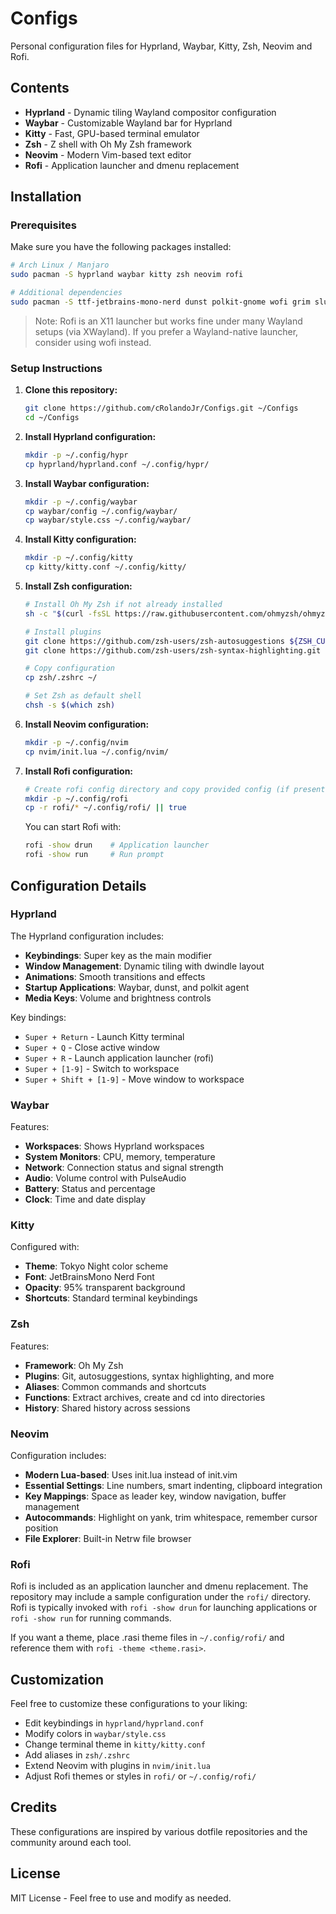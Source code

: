 # Configs

Personal configuration files for Hyprland, Waybar, Kitty, Zsh, Neovim and Rofi.

## Contents

- **Hyprland** - Dynamic tiling Wayland compositor configuration
- **Waybar** - Customizable Wayland bar for Hyprland
- **Kitty** - Fast, GPU-based terminal emulator
- **Zsh** - Z shell with Oh My Zsh framework
- **Neovim** - Modern Vim-based text editor
- **Rofi** - Application launcher and dmenu replacement

## Installation

### Prerequisites

Make sure you have the following packages installed:

```bash
# Arch Linux / Manjaro
sudo pacman -S hyprland waybar kitty zsh neovim rofi

# Additional dependencies
sudo pacman -S ttf-jetbrains-mono-nerd dunst polkit-gnome wofi grim slurp wl-clipboard wpctl brightnessctl
```

> Note: Rofi is an X11 launcher but works fine under many Wayland setups (via XWayland). If you prefer a Wayland-native launcher, consider using wofi instead.

### Setup Instructions

1. **Clone this repository:**
   ```bash
   git clone https://github.com/cRolandoJr/Configs.git ~/Configs
   cd ~/Configs
   ```

2. **Install Hyprland configuration:**
   ```bash
   mkdir -p ~/.config/hypr
   cp hyprland/hyprland.conf ~/.config/hypr/
   ```

3. **Install Waybar configuration:**
   ```bash
   mkdir -p ~/.config/waybar
   cp waybar/config ~/.config/waybar/
   cp waybar/style.css ~/.config/waybar/
   ```

4. **Install Kitty configuration:**
   ```bash
   mkdir -p ~/.config/kitty
   cp kitty/kitty.conf ~/.config/kitty/
   ```

5. **Install Zsh configuration:**
   ```bash
   # Install Oh My Zsh if not already installed
   sh -c "$(curl -fsSL https://raw.githubusercontent.com/ohmyzsh/ohmyzsh/master/tools/install.sh)"
   
   # Install plugins
   git clone https://github.com/zsh-users/zsh-autosuggestions ${ZSH_CUSTOM:-~/.oh-my-zsh/custom}/plugins/zsh-autosuggestions
   git clone https://github.com/zsh-users/zsh-syntax-highlighting.git ${ZSH_CUSTOM:-~/.oh-my-zsh/custom}/plugins/zsh-syntax-highlighting
   
   # Copy configuration
   cp zsh/.zshrc ~/
   
   # Set Zsh as default shell
   chsh -s $(which zsh)
   ```

6. **Install Neovim configuration:**
   ```bash
   mkdir -p ~/.config/nvim
   cp nvim/init.lua ~/.config/nvim/
   ```

7. **Install Rofi configuration:**
   ```bash
   # Create rofi config directory and copy provided config (if present)
   mkdir -p ~/.config/rofi
   cp -r rofi/* ~/.config/rofi/ || true
   ```

   You can start Rofi with:
   ```bash
   rofi -show drun    # Application launcher
   rofi -show run     # Run prompt
   ```

## Configuration Details

### Hyprland

The Hyprland configuration includes:
- **Keybindings**: Super key as the main modifier
- **Window Management**: Dynamic tiling with dwindle layout
- **Animations**: Smooth transitions and effects
- **Startup Applications**: Waybar, dunst, and polkit agent
- **Media Keys**: Volume and brightness controls

Key bindings:
- `Super + Return` - Launch Kitty terminal
- `Super + Q` - Close active window
- `Super + R` - Launch application launcher (rofi)
- `Super + [1-9]` - Switch to workspace
- `Super + Shift + [1-9]` - Move window to workspace

### Waybar

Features:
- **Workspaces**: Shows Hyprland workspaces
- **System Monitors**: CPU, memory, temperature
- **Network**: Connection status and signal strength
- **Audio**: Volume control with PulseAudio
- **Battery**: Status and percentage
- **Clock**: Time and date display

### Kitty

Configured with:
- **Theme**: Tokyo Night color scheme
- **Font**: JetBrainsMono Nerd Font
- **Opacity**: 95% transparent background
- **Shortcuts**: Standard terminal keybindings

### Zsh

Features:
- **Framework**: Oh My Zsh
- **Plugins**: Git, autosuggestions, syntax highlighting, and more
- **Aliases**: Common commands and shortcuts
- **Functions**: Extract archives, create and cd into directories
- **History**: Shared history across sessions

### Neovim

Configuration includes:
- **Modern Lua-based**: Uses init.lua instead of init.vim
- **Essential Settings**: Line numbers, smart indenting, clipboard integration
- **Key Mappings**: Space as leader key, window navigation, buffer management
- **Autocommands**: Highlight on yank, trim whitespace, remember cursor position
- **File Explorer**: Built-in Netrw file browser

### Rofi

Rofi is included as an application launcher and dmenu replacement. The repository may include a sample configuration under the `rofi/` directory. Rofi is typically invoked with `rofi -show drun` for launching applications or `rofi -show run` for running commands.

If you want a theme, place .rasi theme files in `~/.config/rofi/` and reference them with `rofi -theme <theme.rasi>`.

## Customization

Feel free to customize these configurations to your liking:

- Edit keybindings in `hyprland/hyprland.conf`
- Modify colors in `waybar/style.css`
- Change terminal theme in `kitty/kitty.conf`
- Add aliases in `zsh/.zshrc`
- Extend Neovim with plugins in `nvim/init.lua`
- Adjust Rofi themes or styles in `rofi/` or `~/.config/rofi/`

## Credits

These configurations are inspired by various dotfile repositories and the community around each tool.

## License

MIT License - Feel free to use and modify as needed.
